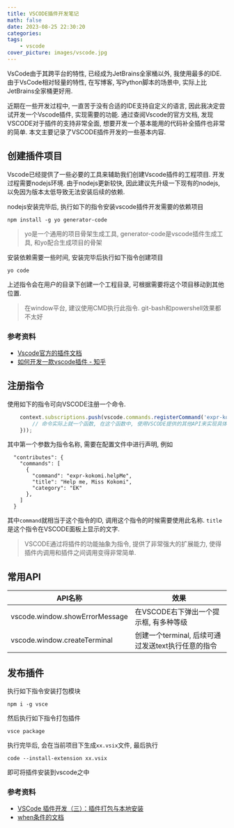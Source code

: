 ```yaml
---
title: VSCODE插件开发笔记
math: false
date: 2023-08-25 22:30:20
categories:
tags:
    - vscode
cover_picture: images/vscode.jpg
---
```




VsCode由于其跨平台的特性, 已经成为JetBrains全家桶以外, 我使用最多的IDE. 由于VsCode相对轻量的特性, 在写博客, 写Python脚本的场景中, 实际上比JetBrains全家桶更好用. 

近期在一些开发过程中, 一直苦于没有合适的IDE支持自定义的语言, 因此我决定尝试开发一个Vscode插件, 实现需要的功能. 通过查阅Vscode的官方文档, 发现VSCODE对于插件的支持非常全面, 想要开发一个基本能用的代码补全插件也非常的简单. 本文主要记录了VSCODE插件开发的一些基本内容.


创建插件项目
----------------

Vscode已经提供了一些必要的工具来辅助我们创建Vscode插件的工程项目. 开发过程需要nodejs环境. 由于nodejs更新较快, 因此建议先升级一下现有的nodejs, 以免因为版本太低导致无法安装后续的依赖.

nodejs安装完毕后, 执行如下的指令安装vscode插件开发需要的依赖项目

```
npm install -g yo generator-code
```

> yo是一个通用的项目骨架生成工具, generator-code是vscode插件生成工具, 和yo配合生成项目的骨架

安装依赖需要一些时间, 安装完毕后执行如下指令创建项目

```
yo code
```

上述指令会在用户的目录下创建一个工程目录, 可根据需要将这个项目移动到其他位置.

> 在window平台, 建议使用CMD执行此指令. git-bash和powershell效果都不太好



### 参考资料

- [Vscode官方的插件文档](https://code.visualstudio.com/api/get-started/your-first-extension)
- [如何开发一款vscode插件 - 知乎](https://zhuanlan.zhihu.com/p/386196218)


注册指令
--------------

使用如下的指令可向VSCODE注册一个命令. 

```js
	context.subscriptions.push(vscode.commands.registerCommand('expr-kokomi.helpMe', async () => {
        // 命令实际上就一个函数, 在这个函数中, 使用VSCODE提供的其他API来实现具体的功能.
	}));
```

其中第一个参数为指令名称, 需要在配置文件中进行声明, 例如

```
  "contributes": {
    "commands": [
      {
        "command": "expr-kokomi.helpMe",
        "title": "Help me, Miss Kokomi",
        "category": "EK"
      },
    ]
  }
```

其中`command`就相当于这个指令的ID, 调用这个指令的时候需要使用此名称. `title`是这个指令在VSCODE面板上显示的文字.

> VSCODE通过将插件的功能抽象为指令, 提供了非常强大的扩展能力, 使得插件内调用和插件之间调用变得非常简单.


常用API
-----------


API名称                         | 效果
-------------------------------|------------------------------------------------
vscode.window.showErrorMessage | 在VSCODE右下弹出一个提示框, 有多种等级
vscode.window.createTerminal   | 创建一个terminal, 后续可通过发送text执行任意的指令



发布插件
--------------

执行如下指令安装打包模块

```
npm i -g vsce
```

然后执行如下指令打包插件

```
vsce package
```

执行完毕后, 会在当前项目下生成`xx.vsix`文件, 最后执行

```
code --install-extension xx.vsix
```

即可将插件安装到vscode之中

### 参考资料

- [VSCode 插件开发（三）：插件打包与本地安装](https://www.jianshu.com/p/bb379a628004)
- [when条件的文档](https://code.visualstudio.com/api/references/when-clause-contexts)